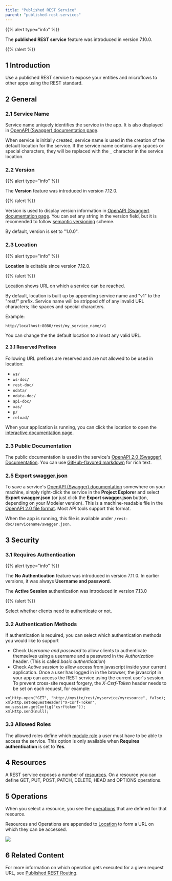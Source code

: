```yaml
---
title: "Published REST Service"
parent: "published-rest-services"
---
```


{{% alert type="info" %}}

The **published REST service** feature was introduced in version 7.10.0.

{{% /alert %}}

## 1 Introduction

Use a published REST service to expose your entities and microflows to other apps using the REST standard.

## 2 General

<a name="service-name"></a>

### 2.1 Service Name

Service name uniquely identifies the service in the app. It is also displayed in [OpenAPI (Swagger) documentation page](open-api).

When service is initially created, service name is used in the creation of the default location for the service. If the service name contains any spaces or special characters, they will be replaced with the `_` character in the service location.

### 2.2 Version

{{% alert type="info" %}}

The **Version** feature was introduced in version 7.12.0.

{{% /alert %}}

Version is used to display version information in [OpenAPI (Swagger) documentation page](open-api). You can set any string in the version field, but it is recomended to follow [semantic versioning](https://semver.org/) scheme.

By default, version is set to "1.0.0".

<a name="location"></a>
### 2.3 Location

{{% alert type="info" %}}

**Location** is editable since version 7.12.0.

{{% /alert %}}

Location shows URL on which a service can be reached.

By default, location is built up by appending service name and "v1" to the "rest/" prefix. Service name will be stripped off of any invalid URL characters; like spaces and special characters.

Example:
```
http//localhost:8080/rest/my_service_name/v1
```

You can change the the default location to almost any valid URL.

#### 2.3.1 Reserved Prefixes

Following URL prefixes are reserved and are not allowed to be used in location:

* `ws/`
* `ws-doc/`
* `rest-doc/`
* `odata/`
* `odata-doc/`
* `api-doc/`
* `xas/`
* `p/`
* `reload/`

When your application is running, you can click the location to open the [interactive documentation page](published-rest-services#interactive-documentation).

<a name="public-documentation"></a>

### 2.3 Public Documentation

The public documentation is used in the service's [OpenAPI 2.0 (Swagger) Documentation](open-api). You can use [GitHub-flavored markdown](gfm-syntax) for rich text.

<a name="export-swagger-json"></a>
### 2.5 Export swagger.json

To save a service's [OpenAPI (Swagger) documentation](open-api) somewhere on your machine, simply right-click the service in the **Project Explorer** and select **Export swagger.json** (or just click the **Export swagger.json** button, depending on your Modeler version). This is a machine-readable file in the [OpenAPI 2.0 file format](https://github.com/OAI/OpenAPI-Specification/blob/master/versions/2.0.md). Most API tools support this format.

When the app is running, this file is available under `/rest-doc/servicename/swagger.json`.

## 3 Security

<a name="authentication"></a>

### 3.1 Requires Authentication

{{% alert type="info" %}}

The **No Authentication** feature was introduced in version 7.11.0. In earlier versions, it was always **Username and password**.

The **Active Session** authentication was introduced in version 7.13.0

{{% /alert %}}

Select whether clients need to authenticate or not.

### 3.2 Authentication Methods

If authentication is required, you can select which authentication methods you would like to support

* Check *Username and password* to allow clients to authenticate themselves using a username and a password in the *Authorization* header. (This is called _basic authentication_)
* Check *Active session* to allow access from javascript inside your current application. Once a user has logged in in the browser, the javascript in your app can access the REST service using the current user's session. To prevent cross-site request forgery, the *X-Csrf-Token* header needs to be set on each request, for example:

```var xmlHttp = new XMLHttpRequest();
xmlHttp.open("GET", "http://mysite/rest/myservice/myresource", false);
xmlHttp.setRequestHeader("X-Csrf-Token", mx.session.getConfig("csrftoken"));
xmlHttp.send(null);
```

### 3.3 Allowed Roles

The allowed roles define which [module role](module-role) a user must have to be able to access the service. This option is only available when **Requires authentication** is set to **Yes**.

## 4 Resources

A REST service exposes a number of [resources](published-rest-resource). On a resource you can define GET, PUT, POST, PATCH, DELETE, HEAD and OPTIONS operations.

## 5 Operations

When you select a resource, you see the [operations](published-rest-operation) that are defined for that resource.

Resources and Operations are appended to [Location](#location) to form a URL on which they can be accessed.

![](attachments/published-rest-service/example-location-url.png)

## 6 Related Content

For more information on which operation gets executed for a given request URL, see [Published REST Routing](published-rest-routing).
